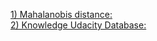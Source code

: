 
[1) Mahalanobis distance: ](https://en.wikipedia.org/wiki/Mahalanobis_distance)<br />
[2) Knowledge Udacity Database: ](https://knowledge.udacity.com/questions/875879)<br />


